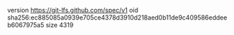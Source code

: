 version https://git-lfs.github.com/spec/v1
oid sha256:ec885085a0939e705ce4378d3910d218aed0b11de9c409586eddeeb6067975a5
size 4319
